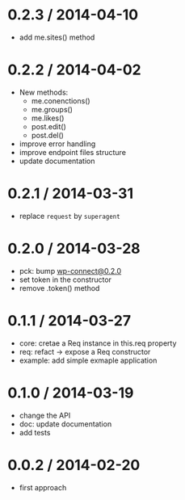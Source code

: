 
0.2.3 / 2014-04-10
==================

 * add me.sites() method

0.2.2 / 2014-04-02
==================

 * New methods:
    - me.conenctions()
    - me.groups()
    - me.likes()
    - post.edit()
    - post.del()
 * improve error handling
 * improve endpoint files structure
 * update documentation

0.2.1 / 2014-03-31
==================

 * replace `request` by `superagent`

0.2.0 / 2014-03-28
==================

 * pck: bump wp-connect@0.2.0
 * set token in the constructor
 * remove .token() method

0.1.1 / 2014-03-27
==================

 * core: cretae a Req instance in this.req property
 * req: refact -> expose a Req constructor
 * example: add simple exmaple application

0.1.0 / 2014-03-19
==================

 * change the API
 * doc: update documentation
 * add tests

0.0.2 / 2014-02-20
==================

 * first approach
